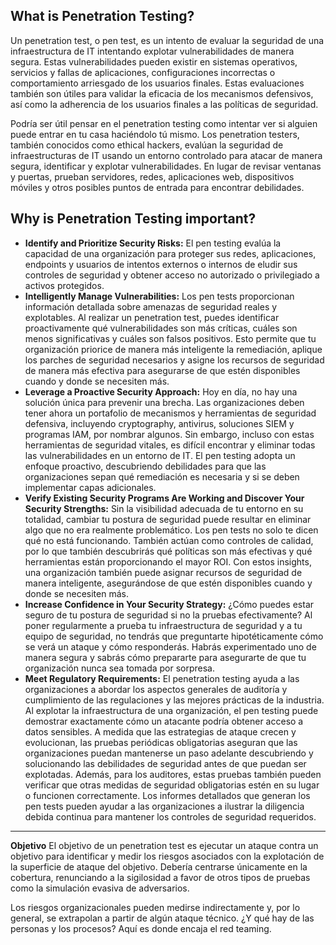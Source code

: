 ## **What is Penetration Testing?**

Un penetration test, o pen test, es un intento de evaluar la seguridad de una infraestructura de IT intentando explotar vulnerabilidades de manera segura. Estas vulnerabilidades pueden existir en sistemas operativos, servicios y fallas de aplicaciones, configuraciones incorrectas o comportamiento arriesgado de los usuarios finales. Estas evaluaciones también son útiles para validar la eficacia de los mecanismos defensivos, así como la adherencia de los usuarios finales a las políticas de seguridad.

Podría ser útil pensar en el penetration testing como intentar ver si alguien puede entrar en tu casa haciéndolo tú mismo. Los penetration testers, también conocidos como ethical hackers, evalúan la seguridad de infraestructuras de IT usando un entorno controlado para atacar de manera segura, identificar y explotar vulnerabilidades. En lugar de revisar ventanas y puertas, prueban servidores, redes, aplicaciones web, dispositivos móviles y otros posibles puntos de entrada para encontrar debilidades.

## **Why is Penetration Testing important?**

- **Identify and Prioritize Security Risks:** El pen testing evalúa la capacidad de una organización para proteger sus redes, aplicaciones, endpoints y usuarios de intentos externos o internos de eludir sus controles de seguridad y obtener acceso no autorizado o privilegiado a activos protegidos.
- **Intelligently Manage Vulnerabilities:** Los pen tests proporcionan información detallada sobre amenazas de seguridad reales y explotables. Al realizar un penetration test, puedes identificar proactivamente qué vulnerabilidades son más críticas, cuáles son menos significativas y cuáles son falsos positivos. Esto permite que tu organización priorice de manera más inteligente la remediación, aplique los parches de seguridad necesarios y asigne los recursos de seguridad de manera más efectiva para asegurarse de que estén disponibles cuando y donde se necesiten más.
- **Leverage a Proactive Security Approach:** Hoy en día, no hay una solución única para prevenir una brecha. Las organizaciones deben tener ahora un portafolio de mecanismos y herramientas de seguridad defensiva, incluyendo cryptography, antivirus, soluciones SIEM y programas IAM, por nombrar algunos. Sin embargo, incluso con estas herramientas de seguridad vitales, es difícil encontrar y eliminar todas las vulnerabilidades en un entorno de IT. El pen testing adopta un enfoque proactivo, descubriendo debilidades para que las organizaciones sepan qué remediación es necesaria y si se deben implementar capas adicionales.
- **Verify Existing Security Programs Are Working and Discover Your Security Strengths:** Sin la visibilidad adecuada de tu entorno en su totalidad, cambiar tu postura de seguridad puede resultar en eliminar algo que no era realmente problemático. Los pen tests no solo te dicen qué no está funcionando. También actúan como controles de calidad, por lo que también descubrirás qué políticas son más efectivas y qué herramientas están proporcionando el mayor ROI. Con estos insights, una organización también puede asignar recursos de seguridad de manera inteligente, asegurándose de que estén disponibles cuando y donde se necesiten más.
- **Increase Confidence in Your Security Strategy:** ¿Cómo puedes estar seguro de tu postura de seguridad si no la pruebas efectivamente? Al poner regularmente a prueba tu infraestructura de seguridad y a tu equipo de seguridad, no tendrás que preguntarte hipotéticamente cómo se verá un ataque y cómo responderás. Habrás experimentado uno de manera segura y sabrás cómo prepararte para asegurarte de que tu organización nunca sea tomada por sorpresa.
- **Meet Regulatory Requirements:** El penetration testing ayuda a las organizaciones a abordar los aspectos generales de auditoría y cumplimiento de las regulaciones y las mejores prácticas de la industria. Al explotar la infraestructura de una organización, el pen testing puede demostrar exactamente cómo un atacante podría obtener acceso a datos sensibles. A medida que las estrategias de ataque crecen y evolucionan, las pruebas periódicas obligatorias aseguran que las organizaciones puedan mantenerse un paso adelante descubriendo y solucionando las debilidades de seguridad antes de que puedan ser explotadas. Además, para los auditores, estas pruebas también pueden verificar que otras medidas de seguridad obligatorias estén en su lugar o funcionen correctamente. Los informes detallados que generan los pen tests pueden ayudar a las organizaciones a ilustrar la diligencia debida continua para mantener los controles de seguridad requeridos.

---
**Objetivo**
El objetivo de un penetration test es ejecutar un ataque contra un objetivo para identificar y medir los riesgos asociados con la explotación de la superficie de ataque del objetivo. Debería centrarse únicamente en la cobertura, renunciando a la sigilosidad a favor de otros tipos de pruebas como la simulación evasiva de adversarios.

Los riesgos organizacionales pueden medirse indirectamente y, por lo general, se extrapolan a partir de algún ataque técnico. ¿Y qué hay de las personas y los procesos? Aquí es donde encaja el red teaming.